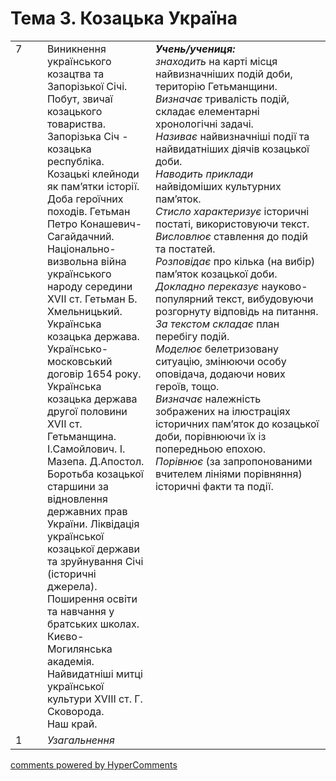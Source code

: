 <div id="hypercomments_widget" class="js-hypercomments-widget invisible"></div>

# Тема 3. Козацька Україна

<table>
  <tr>
<td width="10%" style="vertical-align:top !important;">7</td>
    <td width="34%" style="vertical-align:top !important;">
 Виникнення українського козацтва та Запорізької Січі. Побут, звичаї козацького товариства. Запорізька Січ - козацька республіка. Козацькі клейноди як пам’ятки історії. <br>
   Доба героїчних походів. Гетьман Петро Конашевич-Сагайдачний.<br>
   Національно-визвольна війна українського народу середини ХVІІ ст. Гетьман Б. Хмельницький.  Українська козацька держава. Українсько-московський договір 1654 року.<br>
   Українська козацька держава другої половини ХVІІ ст. Гетьманщина. І.Самойлович.   І. Мазепа. Д.Апостол.<br>
   Боротьба козацької старшини за відновлення державних прав України. Ліквідація української козацької держави та зруйнування Січі  (історичні джерела). <br>
     Поширення освіти та навчання у братських школах. Києво-Могилянська академія. Найвидатніші митці української культури ХVІІІ ст. Г. Сковорода. <br>
   Наш край.
</td>
    <td width="55%" style="vertical-align:top !important;">
<i><b>Учень/учениця:</b></i><br>
<i>знаходить</i> на карті місця найвизначніших подій доби, територію Гетьманщини.<br>
<i>Визначає</i> тривалість подій, складає елементарні хронологічні задачі.<br>
<i>Називає</i> найвизначніші події та найвидатніших діячів козацької доби.<br>
<i>Наводить приклади</i> найвідоміших культурних пам’яток. <br>
<i>Стисло характеризує</i> історичні постаті, використовуючи текст.<br>
<i>Висловлює</i> ставлення до подій та постатей.<br>
<i>Розповідає</i> про кілька (на вибір) пам’яток козацької доби.<br>
<i>Докладно переказує</i> науково-популярний текст, вибудовуючи розгорнуту відповідь на питання.<br>
<i>За текстом складає</i> план перебігу подій.<br>
<i>Моделює</i> белетризовану ситуацію, змінюючи особу оповідача, додаючи нових героїв, тощо.<br>
 <i>Визначає</i> належність зображених на ілюстраціях історичних пам’яток до козацької доби, порівнюючи їх із попередньою епохою.<br>
<i>Порівнює</i> (за запропонованими вчителем лініями порівняння) історичні факти та події.
  </td>
  </tr>
  <tr>
<td width="10%" style="vertical-align:top !important;">1</td>
    <td width="34%" style="vertical-align:top !important;">
<i>Узагальнення</i>   
</td>
    <td width="55%" style="vertical-align:top !important;">
  </td>  	
  </tr>
</table>

<div class="js-hypercomments-container">
<a href="http://hypercomments.com" class="hc-link" title="comments widget">comments powered by HyperComments</a>
</div>